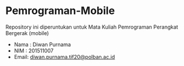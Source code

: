# Pemrograman-Mobile
Repository ini diperuntukan untuk Mata Kuliah Pemrograman Perangkat Bergerak (mobile)

- Nama : Diwan Purnama
- NIM  : 201511007
- Email: <diwan.purnama.tif20@polban.ac.id>
